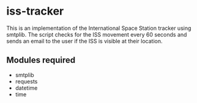 # iss-tracker

This is an implementation of the International Space Station tracker using smtplib. The script checks for the ISS movement every 60 seconds and sends an email to the user if the ISS is visible at their location.

## Modules required
- smtplib
- requests
- datetime
- time

